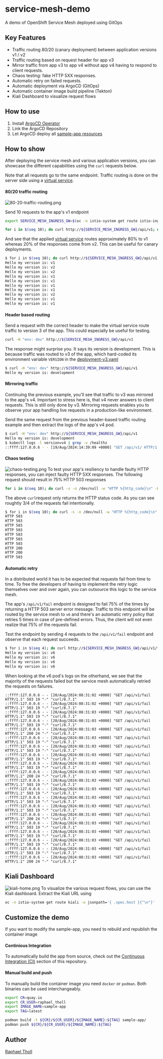 # service-mesh-demo

A demo of OpenShift Service Mesh deployed using GitOps

## Key Features

- Traffic routing 80/20 (canary deployment) between application versions v1 / v2
- Traffic routing based on request header for app v3
- Mirror traffic from app v3 to app v4 without app v4 having to respond to client requests.
- Chaos testing: fake HTTP 5XX responses.
- Automatic retry on failed requests.
- Automatic deployment via ArgoCD (GitOps)
- Automatic container image build pipeline (Tekton)
- Kiali Dashboard to visualize request flows

## How to use

1. Install [ArgoCD Operator](/gitops/README.md)
2. Link the ArgoCD Repository
3. Let ArgoCD deploy all [sample-app resources](/sample-app/k8s_resources)

## How to show

After deploying the service mesh and various application versions, you can showcase the different capabilities using the `curl` requests below.

Note that all requests go to the same endpoint. Traffic routing is done on the server side using a [virtual service](sample-app/k8s_resources/virtual-service.yaml).

#### 80/20 traffic routing

![80-20-traffic-routing.png](docs/images/80-20-traffic-routing.png)

Send 10 requests to the app's v1 endpoint

```bash
export SERVICE_MESH_INGRESS_GW=$(oc -n istio-system get route istio-ingressgateway -o jsonpath="{ .spec.host }")

for i in $(seq 10); do curl http://${SERVICE_MESH_INGRESS_GW}/api/v1; done
```

And see that the applied [virtual service](sample-app/k8s_resources/virtual-service.yaml) routes approximately 80% to v1 whereas 20% of the responses come from v2. This can be useful for canary deployments.

```bash
$ for i in $(seq 10); do curl http://${SERVICE_MESH_INGRESS_GW}/api/v1; done
Hello my version is: v1
Hello my version is: v2
Hello my version is: v2
Hello my version is: v1
Hello my version is: v1
Hello my version is: v1
Hello my version is: v1
Hello my version is: v2
Hello my version is: v1
Hello my version is: v1
```

#### Header based routing

Send a request with the correct header to make the virtual service route traffic to version 3 of the app. This could especially be useful for testing.

```bash
curl -H "env: dev" http://${SERVICE_MESH_INGRESS_GW}/api/v1
```

The response might surprise you. It says its version is development. This is because traffic was routed to v3 of the app, which hard-coded its environment variable `VERSION` in the [deployment-v3.yaml](sample-app/k8s_resources/deployment-v3.yaml#L32)

```bash
$ curl -H "env: dev" http://${SERVICE_MESH_INGRESS_GW}/api/v1
Hello my version is: development
```

#### Mirroring traffic

Continuing the previous example, you'll see that traffic to v3 was mirrored to the app's v4. Important to stress here is, that v4 never answers to client requests. This is still only done by v3.
Mirroring requests enables you to observe your app handling live requests in a production-like environment.

Send the same request from the previous header-based traffic routing example and then extract the logs of the app's v4 pod.

```bash
$ curl -H "env: dev" http://${SERVICE_MESH_INGRESS_GW}/api/v1
Hello my version is: development
$ kubectl logs -l version=v4 | grep -v /healthz
::ffff:127.0.0.6 - - [19/Aug/2024:14:39:09 +0000] "GET /api/v1/ HTTP/1.1" 200 28 "-" "curl/8.7.1"
```

#### Chaos testing

![chaos-testing.png](docs/images/chaos-testing.png)
To test your app's resiliency to handle faulty HTTP responses, you can inject faulty HTTP 5XX responses. The following request should result in 75% HTTP 503 responses

```bash
for i in $(seq 10); do curl -s -o /dev/null -w "HTTP %{http_code}\n" -H "fail: true" http://${SERVICE_MESH_INGRESS_GW}/api/v1; done
```

The above `curl`request only returns the HTTP status code. As you can see roughtly 3/4 of the requests fail intentionally.

```bash
$ for i in $(seq 10); do curl -s -o /dev/null -w "HTTP %{http_code}\n" -H "fail: true" http://${SERVICE_MESH_INGRESS_GW}/api/v1; done
HTTP 503
HTTP 503
HTTP 503
HTTP 503
HTTP 503
HTTP 503
HTTP 503
HTTP 200
HTTP 200
HTTP 503
```

#### Automatic retry

In a distributed world it has to be expected that requests fail from time to time. To free the developers of having to implement the retry logic themselves over and over again, you can outsource this logic to the service mesh.

The app's `/api/v1/fail` endpoint is designed to fail 75% of the times by returning a HTTP 503 server error message.
Traffic to this endpoint will be routed by the service mesh to `v6` and there's an automatic retry policy that retries 5 times in case of pre-defined errors. Thus, the client will not even realize that 75% of the requests fail.

Test the endpoint by sending 4 requests to the `/api/v1/fail` endpoint and observe that each request succeeds.

```bash
$ for i in $(seq 4); do curl http://${SERVICE_MESH_INGRESS_GW}/api/v1/fail; done
Hello my version is: v6
Hello my version is: v6
Hello my version is: v6
Hello my version is: v6
```

When looking at the v6 pod's logs on the otherhand, we see that the majority of the requests failed but the service mesh automatically retried the requests on failures.

```log
::ffff:127.0.0.6 - - [20/Aug/2024:08:31:02 +0000] "GET /api/v1/fail HTTP/1.1" 503 19 "-" "curl/8.7.1"
::ffff:127.0.0.6 - - [20/Aug/2024:08:31:02 +0000] "GET /api/v1/fail HTTP/1.1" 503 19 "-" "curl/8.7.1"
::ffff:127.0.0.6 - - [20/Aug/2024:08:31:03 +0000] "GET /api/v1/fail HTTP/1.1" 503 19 "-" "curl/8.7.1"
::ffff:127.0.0.6 - - [20/Aug/2024:08:31:03 +0000] "GET /api/v1/fail HTTP/1.1" 503 19 "-" "curl/8.7.1"
::ffff:127.0.0.6 - - [20/Aug/2024:08:31:03 +0000] "GET /api/v1/fail HTTP/1.1" 200 24 "-" "curl/8.7.1"
::ffff:127.0.0.6 - - [20/Aug/2024:08:31:03 +0000] "GET /api/v1/fail HTTP/1.1" 503 19 "-" "curl/8.7.1"
::ffff:127.0.0.6 - - [20/Aug/2024:08:31:03 +0000] "GET /api/v1/fail HTTP/1.1" 503 19 "-" "curl/8.7.1"
::ffff:127.0.0.6 - - [20/Aug/2024:08:31:03 +0000] "GET /api/v1/fail HTTP/1.1" 503 19 "-" "curl/8.7.1"
::ffff:127.0.0.6 - - [20/Aug/2024:08:31:03 +0000] "GET /api/v1/fail HTTP/1.1" 503 19 "-" "curl/8.7.1"
::ffff:127.0.0.6 - - [20/Aug/2024:08:31:03 +0000] "GET /api/v1/fail HTTP/1.1" 200 24 "-" "curl/8.7.1"
::ffff:127.0.0.6 - - [20/Aug/2024:08:31:03 +0000] "GET /api/v1/fail HTTP/1.1" 503 19 "-" "curl/8.7.1"
::ffff:127.0.0.6 - - [20/Aug/2024:08:31:03 +0000] "GET /api/v1/fail HTTP/1.1" 503 19 "-" "curl/8.7.1"
::ffff:127.0.0.6 - - [20/Aug/2024:08:31:03 +0000] "GET /api/v1/fail HTTP/1.1" 503 19 "-" "curl/8.7.1"
::ffff:127.0.0.6 - - [20/Aug/2024:08:31:03 +0000] "GET /api/v1/fail HTTP/1.1" 503 19 "-" "curl/8.7.1"
::ffff:127.0.0.6 - - [20/Aug/2024:08:31:03 +0000] "GET /api/v1/fail HTTP/1.1" 200 24 "-" "curl/8.7.1"
::ffff:127.0.0.6 - - [20/Aug/2024:08:31:03 +0000] "GET /api/v1/fail HTTP/1.1" 503 19 "-" "curl/8.7.1"
::ffff:127.0.0.6 - - [20/Aug/2024:08:31:03 +0000] "GET /api/v1/fail HTTP/1.1" 503 19 "-" "curl/8.7.1"
::ffff:127.0.0.6 - - [20/Aug/2024:08:31:03 +0000] "GET /api/v1/fail HTTP/1.1" 503 19 "-" "curl/8.7.1"
::ffff:127.0.0.6 - - [20/Aug/2024:08:31:03 +0000] "GET /api/v1/fail HTTP/1.1" 503 19 "-" "curl/8.7.1"
::ffff:127.0.0.6 - - [20/Aug/2024:08:31:03 +0000] "GET /api/v1/fail HTTP/1.1" 200 24 "-" "curl/8.7.1"
```

## Kiali Dashboard

![kiali-home.png](docs/images/kiali-home.png)
To visualize the various request flows, you can use the Kiali dashboard. Extract the Kiali URL using

```bash
oc -n istio-system get route kiali -o jsonpath='{ .spec.host }{"\n"}'
```

## Customize the demo

If you want to modify the sample-app, you need to rebuild and republish the container image<br>

#### Continious Integration

To automatically build the app from source, check out the [Continuous Integration (CI)](ci/README.md) section of this repository.

#### Manual build and push

To manually build the container image you need `docker` or `podman`. Both binaries can be used interchangeably.

```bash
export CR=quay.io
export CR_USER=raphael_tholl
export IMAGE_NAME=sample-app
export TAG=latest

podman build -t ${CR}/${CR_USER}/${IMAGE_NAME}:${TAG} sample-app/
podman push ${CR}/${CR_USER}/${IMAGE_NAME}:${TAG}
```

## Author

[Raphael Tholl](https://github.com/RapTho)
